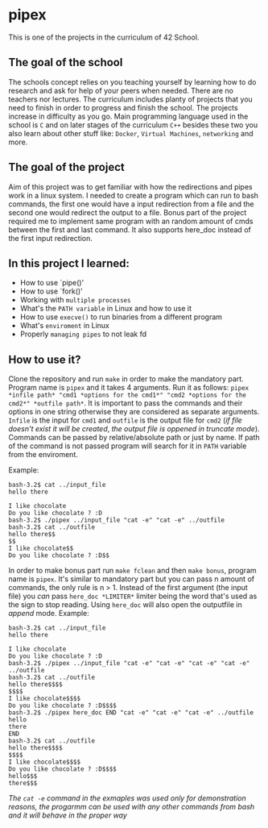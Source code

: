 # pipex
This is one of the projects in the curriculum of 42 School.

## The goal of the school
The schools concept relies on you teaching yourself by learning how to do research and ask for help of your peers when needed. There are no teachers nor lectures. The curriculum includes planty of projects that you need to finish in order to progress and finish the school. The projects increase in difficulty as you go. Main programming language used in the school is `C` and on later stages of the curriculum `C++` besides these two you also learn about other stuff like: `Docker`, `Virtual Machines`, `networking` and more.

## The goal of the project
Aim of this project was to get familiar with how the redirections and pipes work in a linux system. I needed to create a program which can run to bash commands, the first one would have a input redirection from a file and the second one would redirect the output to a file. Bonus part of the project required me to implement same program with an random amount of cmds between the first and last command. It also supports here_doc instead of the first input redirection.

## In this project I learned:
  - How to use `pipe()'
  - How to use `fork()'
  - Working with `multiple processes`
  - What's the `PATH variable` in Linux and how to use it
  - How to use `execve()` to run binaries from a different program
  - What's `enviroment` in Linux
  - Properly `managing pipes` to not leak fd
  
## How to use it?
Clone the repository and run `make` in order to make the mandatory part. Program name is `pipex` and it takes 4 arguments. Run it as follows: `pipex *infile path* "cmd1 *options for the cmd1*" "cmd2 *options for the cmd2*" *outfile path*`. It is important to pass the commands and their options in one string otherwise they are considered as separate arguments. `Infile` is the input for `cmd1` and `outfile` is the output file for `cmd2` (_if file doesn't exist it will be created_, _the output file is oppened in truncate mode_). Commands can be passed by relative/absolute path or just by name. If path of the command is not passed program will search for it in `PATH` variable from the enviroment.

Example:
```
bash-3.2$ cat ../input_file
hello there

I like chocolate
Do you like chocolate ? :D
bash-3.2$ ./pipex ../input_file "cat -e" "cat -e" ../outfile
bash-3.2$ cat ../outfile
hello there$$
$$
I like chocolate$$
Do you like chocolate ? :D$$
```
In order to make bonus part run `make fclean` and then `make bonus`, program name is `pipex`. It's similar to mandatory part but you can pass n amount of commands, the only rule is n > 1. Instead of the first argument (the input file) you _can_ pass `here_doc *LIMITER*` limiter being the word that's used as the sign to stop reading. Using `here_doc` will also open the outputfile in _append_ mode.
Example:
```
bash-3.2$ cat ../input_file
hello there

I like chocolate
Do you like chocolate ? :D
bash-3.2$ ./pipex ../input_file "cat -e" "cat -e" "cat -e" "cat -e" ../outfile
bash-3.2$ cat ../outfile
hello there$$$$
$$$$
I like chocolate$$$$
Do you like chocolate ? :D$$$$
bash-3.2$ ./pipex here_doc END "cat -e" "cat -e" "cat -e" ../outfile
hello
there
END
bash-3.2$ cat ../outfile
hello there$$$$
$$$$
I like chocolate$$$$
Do you like chocolate ? :D$$$$
hello$$$
there$$$
```

_The `cat -e` command in the exmaples was used only for demonstration reasons, the progarmm can be used with any other commands from bash and it will behave in the proper way_
